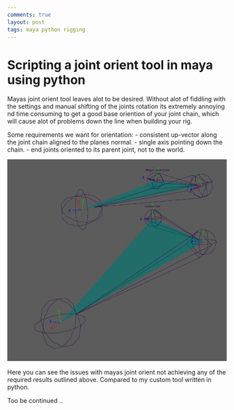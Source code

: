 ```yaml
---
comments: true
layout: post
tags: maya python rigging
---
```


# Scripting a joint orient tool in maya using python

Mayas joint orient tool leaves alot to be desired.
Without alot of fiddling with the settings and manual shifting of the joints rotation its extremely annoying nd time consuming to get a good base oriention of your joint chain, which will cause alot of problems down the line when building your rig.

Some requirements we want for orientation:
    - consistent up-vector along the joint chain aligned to the planes normal.
    - single axis pointing down the chain.
    - end joints oriented to its parent joint, not to the world.

![Joint Orient Comparison](/assets/images/building_a_joint_orient_tool/01.JPG)

Here you can see the issues with mayas joint orient not achieving any of the required results outlined above.
Compared to my custom tool written in python.


Too be continued ..